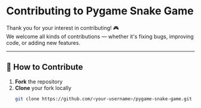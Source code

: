 # Contributing to Pygame Snake Game

Thank you for your interest in contributing! 🎮  
We welcome all kinds of contributions — whether it's fixing bugs, improving code, or adding new features.

---

## 🧩 How to Contribute

1. **Fork** the repository  
2. **Clone** your fork locally  
   ```bash
   git clone https://github.com/<your-username>/pygame-snake-game.git
